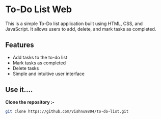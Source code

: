 # To-Do List Web

This is a simple To-Do list application built using HTML, CSS, and JavaScript. It allows users to add, delete, and mark tasks as completed.

## Features

- Add tasks to the to-do list
- Mark tasks as completed
- Delete tasks
- Simple and intuitive user interface

## Use it....

**Clone the repository :-**

   ```bash
   git clone https://github.com/Vishnu9804/to-do-list.git
